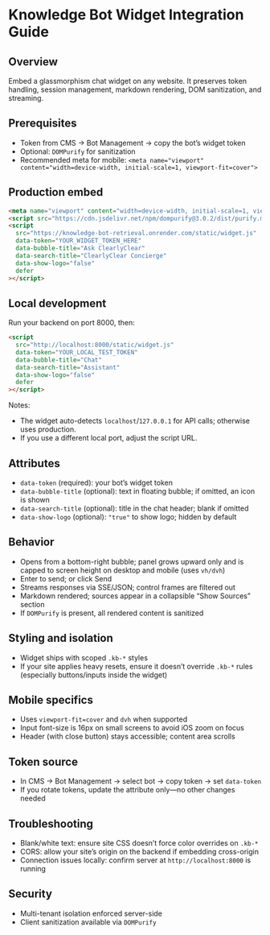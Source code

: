 # Knowledge Bot Widget Integration Guide

## Overview
Embed a glassmorphism chat widget on any website. It preserves token handling, session management, markdown rendering, DOM sanitization, and streaming.

## Prerequisites
- Token from CMS → Bot Management → copy the bot’s widget token
- Optional: `DOMPurify` for sanitization
- Recommended meta for mobile: `<meta name="viewport" content="width=device-width, initial-scale=1, viewport-fit=cover">`

## Production embed
```html
<meta name="viewport" content="width=device-width, initial-scale=1, viewport-fit=cover" />
<script src="https://cdn.jsdelivr.net/npm/dompurify@3.0.2/dist/purify.min.js" defer></script>
<script
  src="https://knowledge-bot-retrieval.onrender.com/static/widget.js"
  data-token="YOUR_WIDGET_TOKEN_HERE"
  data-bubble-title="Ask ClearlyClear"
  data-search-title="ClearlyClear Concierge"
  data-show-logo="false"
  defer
></script>
```

## Local development
Run your backend on port 8000, then:
```html
<script
  src="http://localhost:8000/static/widget.js"
  data-token="YOUR_LOCAL_TEST_TOKEN"
  data-bubble-title="Chat"
  data-search-title="Assistant"
  data-show-logo="false"
  defer
></script>
```
Notes:
- The widget auto-detects `localhost`/`127.0.0.1` for API calls; otherwise uses production.
- If you use a different local port, adjust the script URL.

## Attributes
- `data-token` (required): your bot’s widget token
- `data-bubble-title` (optional): text in floating bubble; if omitted, an icon is shown
- `data-search-title` (optional): title in the chat header; blank if omitted
- `data-show-logo` (optional): `"true"` to show logo; hidden by default

## Behavior
- Opens from a bottom-right bubble; panel grows upward only and is capped to screen height on desktop and mobile (uses `vh/dvh`)
- Enter to send; or click Send
- Streams responses via SSE/JSON; control frames are filtered out
- Markdown rendered; sources appear in a collapsible “Show Sources” section
- If `DOMPurify` is present, all rendered content is sanitized

## Styling and isolation
- Widget ships with scoped `.kb-*` styles
- If your site applies heavy resets, ensure it doesn’t override `.kb-*` rules (especially buttons/inputs inside the widget)

## Mobile specifics
- Uses `viewport-fit=cover` and `dvh` when supported
- Input font-size is 16px on small screens to avoid iOS zoom on focus
- Header (with close button) stays accessible; content area scrolls

## Token source
- In CMS → Bot Management → select bot → copy token → set `data-token`
- If you rotate tokens, update the attribute only—no other changes needed

## Troubleshooting
- Blank/white text: ensure site CSS doesn’t force color overrides on `.kb-*`
- CORS: allow your site’s origin on the backend if embedding cross-origin
- Connection issues locally: confirm server at `http://localhost:8000` is running

## Security
- Multi-tenant isolation enforced server-side
- Client sanitization available via `DOMPurify` 